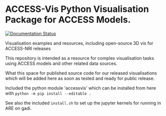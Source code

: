 # ACCESS-Vis Python Visualisation Package for ACCESS Models.

[![Documentation Status](https://readthedocs.org/projects/access-vis/badge/?version=latest)](https://access-vis.readthedocs.io/en/latest/?badge=latest)

Visualisation examples and resources, including open-source 3D vis for ACCESS-NRI releases

This repository is intended as a resource for complex visualisation tasks using ACCESS models and other related data sources.

What this space for published source code for our released visualisations which will be added here as soon as tested and ready for public release.

Included the python module 'accessvis' which can be installed from here with `python -m pip install --editable .`

See also the included `install.sh` to set up the jupyter kernels for running in ARE on gadi.

